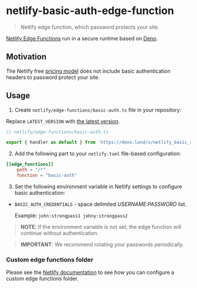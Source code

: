 # netlify-basic-auth-edge-function

> Netlify edge function, which password protects your site.

[Netlify Edge Functions](https://docs.netlify.com/edge-functions/overview/) run in a secure runtime based on [Deno](https://deno.land/). 

## Motivation

The Netlify free [pricing model](https://www.netlify.com/pricing/) does not include basic authentication headers to password protect your site.

## Usage

1. Create `netlify/edge-functions/basic-auth.ts` file in your repository:

Replace `LATEST_VERSION` with [the latest version](https://deno.land/x/netlify_basic_auth_edge_function).

```ts
// netlify/edge-functions/basic-auth.ts

export { handler as default } from 'https://deno.land/x/netlify_basic_auth_edge_function@LATEST_VERSION/mod.ts'
```

2. Add the following part to your `netlify.toml` file-based configuration:

```toml
[[edge_functions]]
    path = "/*"
    function = "basic-auth"
```

3. Set the following environment variable in Netlify settings to configure basic authentication:

- `BASIC_AUTH_CREDENTIALS` - space delimited *USERNAME*:*PASSWORD* list.

    Example: `john:strongpass1 johny:strongpass2`

> **NOTE**: If the environment variable is not set, the edge function will continue without authentication.

> **IMPORTANT**: We recommend rotating your passwords periodically.

### Custom edge functions folder

Please see the [Netlify documentation](https://docs.netlify.com/edge-functions/get-started/#edge-functions-directory) to see how you can configure a custom edge functions folder.
